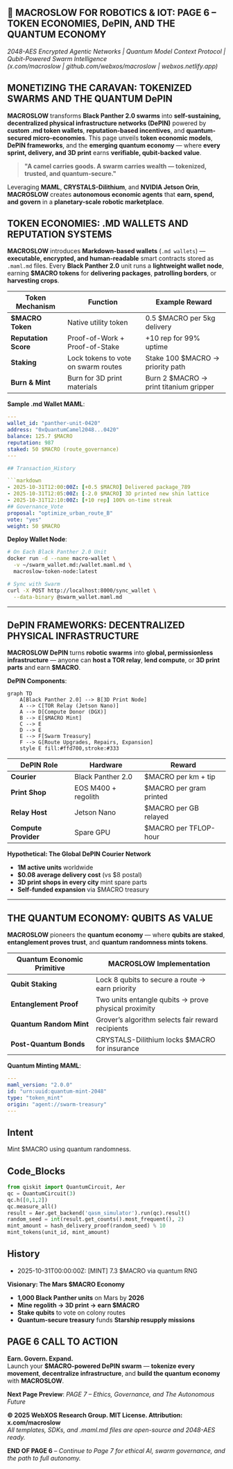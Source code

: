 ## 🐪 **MACROSLOW FOR ROBOTICS & IOT: PAGE 6 – TOKEN ECONOMIES, DePIN, AND THE QUANTUM ECONOMY**  
*2048-AES Encrypted Agentic Networks | Quantum Model Context Protocol | Qubit-Powered Swarm Intelligence*  
*(x.com/macroslow | github.com/webxos/macroslow | webxos.netlify.app)*  

## **MONETIZING THE CARAVAN: TOKENIZED SWARMS AND THE QUANTUM DePIN**  
**MACROSLOW** transforms **Black Panther 2.0 swarms** into **self-sustaining, decentralized physical infrastructure networks (DePIN)** powered by **custom .md token wallets**, **reputation-based incentives**, and **quantum-secured micro-economies**. This page unveils **token economic models**, **DePIN frameworks**, and the **emerging quantum economy** — where **every sprint, delivery, and 3D print** earns **verifiable, qubit-backed value**.  

> **"A camel carries goods. A swarm carries wealth — tokenized, trusted, and quantum-secure."**  

Leveraging **MAML**, **CRYSTALS-Dilithium**, and **NVIDIA Jetson Orin**, **MACROSLOW** creates **autonomous economic agents** that **earn, spend, and govern** in a **planetary-scale robotic marketplace**.  

## **TOKEN ECONOMIES: .MD WALLETS AND REPUTATION SYSTEMS**  
**MACROSLOW** introduces **Markdown-based wallets** (`.md wallets`) — **executable, encrypted, and human-readable** smart contracts stored as `.maml.md` files. Every **Black Panther 2.0** unit runs a **lightweight wallet node**, earning **$MACRO tokens** for **delivering packages**, **patrolling borders**, or **harvesting crops**.  

| Token Mechanism | Function | Example Reward |
|------------------|--------|----------------|
| **$MACRO Token** | Native utility token | 0.5 $MACRO per 5kg delivery |
| **Reputation Score** | Proof-of-Work + Proof-of-Stake | +10 rep for 99% uptime |
| **Staking** | Lock tokens to vote on swarm routes | Stake 100 $MACRO → priority path |
| **Burn & Mint** | Burn for 3D print materials | Burn 2 $MACRO → print titanium gripper |

**Sample .md Wallet MAML**:

```yaml
---
wallet_id: "panther-unit-0420"
address: "0xQuantumCamel2048...0420"
balance: 125.7 $MACRO
reputation: 987
staked: 50 $MACRO (route_governance)
---

## Transaction_History

```markdown
- 2025-10-31T12:00:00Z: [+0.5 $MACRO] Delivered package_789
- 2025-10-31T12:05:00Z: [-2.0 $MACRO] 3D printed new shin lattice
- 2025-10-31T12:10:00Z: [+10 rep] 100% on-time streak
## Governance_Vote
proposal: "optimize_urban_route_B"
vote: "yes"
weight: 50 $MACRO
```

**Deploy Wallet Node**:
```bash
# On Each Black Panther 2.0 Unit
docker run -d --name macro-wallet \
  -v ~/swarm_wallet.md:/wallet.maml.md \
  macroslow-token-node:latest

# Sync with Swarm
curl -X POST http://localhost:8000/sync_wallet \
  --data-binary @swarm_wallet.maml.md
```

---

## **DePIN FRAMEWORKS: DECENTRALIZED PHYSICAL INFRASTRUCTURE**  
**MACROSLOW DePIN** turns **robotic swarms** into **global, permissionless infrastructure** — anyone can **host a TOR relay**, **lend compute**, or **3D print parts** and earn **$MACRO**.  

**DePIN Components**:
```mermaid
graph TD
    A[Black Panther 2.0] --> B[3D Print Node]
    A --> C[TOR Relay (Jetson Nano)]
    A --> D[Compute Donor (DGX)]
    B --> E[$MACRO Mint]
    C --> E
    D --> E
    E --> F[Swarm Treasury]
    F --> G[Route Upgrades, Repairs, Expansion]
    style E fill:#ffd700,stroke:#333
```

| DePIN Role | Hardware | Reward |
|-----------|---------|--------|
| **Courier** | Black Panther 2.0 | $MACRO per km + tip |
| **Print Shop** | EOS M400 + regolith | $MACRO per gram printed |
| **Relay Host** | Jetson Nano | $MACRO per GB relayed |
| **Compute Provider** | Spare GPU | $MACRO per TFLOP-hour |

**Hypothetical: The Global DePIN Courier Network**
- **1M active units** worldwide  
- **$0.08 average delivery cost** (vs $8 postal)  
- **3D print shops in every city** mint spare parts  
- **Self-funded expansion** via $MACRO treasury  

---

## **THE QUANTUM ECONOMY: QUBITS AS VALUE**  
**MACROSLOW** pioneers the **quantum economy** — where **qubits are staked**, **entanglement proves trust**, and **quantum randomness mints tokens**.  

| Quantum Economic Primitive | MACROSLOW Implementation |
|-----------------------------|---------------------------|
| **Qubit Staking** | Lock 8 qubits to secure a route → earn priority |
| **Entanglement Proof** | Two units entangle qubits → prove physical proximity |
| **Quantum Random Mint** | Grover’s algorithm selects fair reward recipients |
| **Post-Quantum Bonds** | CRYSTALS-Dilithium locks $MACRO for insurance |

**Quantum Minting MAML**:
```yaml
---
maml_version: "2.0.0"
id: "urn:uuid:quantum-mint-2048"
type: "token_mint"
origin: "agent://swarm-treasury"
---
```
## Intent
Mint $MACRO using quantum randomness.

## Code_Blocks
```python
from qiskit import QuantumCircuit, Aer
qc = QuantumCircuit(3)
qc.h([0,1,2])
qc.measure_all()
result = Aer.get_backend('qasm_simulator').run(qc).result()
random_seed = int(result.get_counts().most_frequent(), 2)
mint_amount = hash_delivery_proof(random_seed) % 10
mint_tokens(unit_id, mint_amount)
```
## History
- 2025-10-31T00:00:00Z: [MINT] 7.3 $MACRO via quantum RNG


**Visionary: The Mars $MACRO Economy**
- **1,000 Black Panther units** on Mars by **2026**  
- **Mine regolith → 3D print → earn $MACRO**  
- **Stake qubits** to vote on colony routes  
- **Quantum-secure treasury** funds **Starship resupply missions**  

## **PAGE 6 CALL TO ACTION**  
**Earn. Govern. Expand.**  
Launch your **$MACRO-powered DePIN swarm** — **tokenize every movement**, **decentralize infrastructure**, and **build the quantum economy** with **MACROSLOW**.  

**Next Page Preview**: *PAGE 7 – Ethics, Governance, and The Autonomous Future*  

**© 2025 WebXOS Research Group. MIT License. Attribution: x.com/macroslow**  
*All templates, SDKs, and .maml.md files are open-source and 2048-AES ready.*  

**END OF PAGE 6** – *Continue to Page 7 for ethical AI, swarm governance, and the path to full autonomy.*
